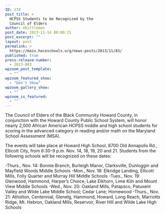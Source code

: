 ```yaml
---
ID: 178
post_title: >
  HCPSS Students to be Recognized by the
  Council of Elders
author: mkittleman
post_date: 2013-11-14 00:00:21
post_excerpt: ""
layout: post
permalink: >
  https://main.hocoschools.org/news-posts/2013/11/83/
published: true
press-release-number:
  - 2013-083
wpzoom_post_template:
  - ""
wpzoom_featured_show:
  - "Don't Show"
wpzoom_gallery_show:
  - ""
wpzoom_is_featured:
  - ""
---
```

The Council of Elders of the Black Community Howard County, in conjunction with the Howard County Public School System, will honor nearly 2,000 African American HCPSS middle and high school students for scoring in the advanced category in reading and/or math on the Maryland School Assessment (MSA).

The events will take place at Howard High School, 8700 Old Annapolis Rd., Ellicott City, from 6:30-9 p.m. Nov. 14, 18, 19, 20 and 21. Students from the following schools will be recognized on these dates:

-Thurs., Nov. 14: Bonnie Branch, Burleigh Manor, Clarksville, Dunloggin and Mayfield Woods Middle Schools
-Mon., Nov. 18: Elkridge Landing, Ellicott Mills, Folly Quarter and Murray Hill Middle Schools
-Tues., Nov. 19: Glenwood, Hammond, Harper’s Choice, Lake Elkhorn, Lime Kiln and Mount View Middle Schools
-Wed., Nov. 20: Oakland Mills, Patapsco, Patuxent Valley and Wilde Lake Middle School; Cedar Lane; Homewood
-Thurs., Nov. 21: Atholton, Centennial, Glenelg, Hammond, Howard, Long Reach, Marriotts Ridge, Mt. Hebron, Oakland Mills, Reservoir, River Hill and Wilde Lake High Schools